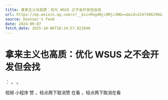 ```yaml
---
title: 拿来主义也高质：优化 WSUS 之不会开发但会找
url: https://mp.weixin.qq.com/s?__biz=Mzg4Njc0Mjc3NQ==&mid=2247486298&idx=1&sn=8d6c7295459ddd8376ce9ef606672fc7
source: Doonsec's feed
date: 2024-09-07
fetch_date: 2025-10-06T18:24:57.022840
---
```


# 拿来主义也高质：优化 WSUS 之不会开发但会找

：
，
。

视频
小程序
赞
，轻点两下取消赞
在看
，轻点两下取消在看